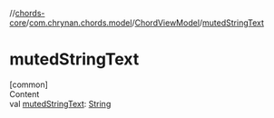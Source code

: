 //[chords-core](../../../index.md)/[com.chrynan.chords.model](../index.md)/[ChordViewModel](index.md)/[mutedStringText](muted-string-text.md)



# mutedStringText  
[common]  
Content  
val [mutedStringText](muted-string-text.md): [String](https://kotlinlang.org/api/latest/jvm/stdlib/kotlin/-string/index.html)  



